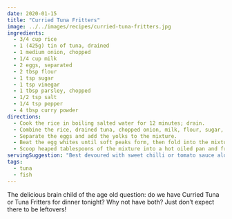 ```yaml
---
date: 2020-01-15
title: "Curried Tuna Fritters"
image: ../../images/recipes/curried-tuna-fritters.jpg
ingredients:
  - 3/4 cup rice
  - 1 (425g) tin of tuna, drained
  - 1 medium onion, chopped
  - 1/4 cup milk
  - 2 eggs, separated
  - 2 tbsp flour
  - 1 tsp sugar
  - 1 tsp vinegar
  - 1 tbsp parsley, chopped
  - 1/2 tsp salt
  - 1/4 tsp pepper
  - 4 tbsp curry powder
directions:
  - Cook the rice in boiling salted water for 12 minutes; drain.
  - Combine the rice, drained tuna, chopped onion, milk, flour, sugar, vinegar, parsley, salt, pepper and curry powder.
  - Separate the eggs and add the yolks to the mixture.
  - Beat the egg whites until soft peaks form, then fold into the mixture.
  - Scoop heaped tablespoons of the mixture into a hot oiled pan and fry for five minutes or until golden. Flip each fritter and fry for a further five minutes.
servingSuggestion: "Best devoured with sweet chilli or tomato sauce alongside fresh steamed veggies."
tags:
  - tuna
  - fish
---
```


The delicious brain child of the age old question: do we have Curried Tuna or Tuna Fritters for dinner tonight? Why not have both? Just don’t expect there to be leftovers!
